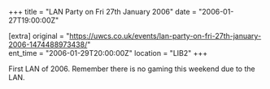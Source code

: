 +++
title = "LAN Party on Fri 27th January 2006"
date = "2006-01-27T19:00:00Z"

[extra]
original = "https://uwcs.co.uk/events/lan-party-on-fri-27th-january-2006-1474488973438/"    
ent_time = "2006-01-29T20:00:00Z"
location = "LIB2"
+++

First LAN of 2006. Remember there is no gaming this weekend due to the LAN.

